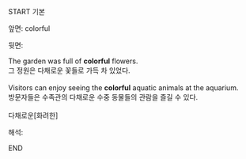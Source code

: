 START
기본

앞면:
colorful


뒷면:
<div><div>The garden was full of <strong>colorful</strong> flowers. </div><div>그 정원은 다채로운 꽃들로 가득 차 있었다.</div><div><br></div><div>Visitors can enjoy seeing the <strong>colorful</strong> aquatic animals at the aquarium. </div><div><div>방문자들은 수족관의 다채로운 수중 동물들의 관람을 즐길 수 있다.</div></div></div><div><br></div><div>다채로운[화려한]</div>


해석:
<!--ID: 1746614453629-->
END